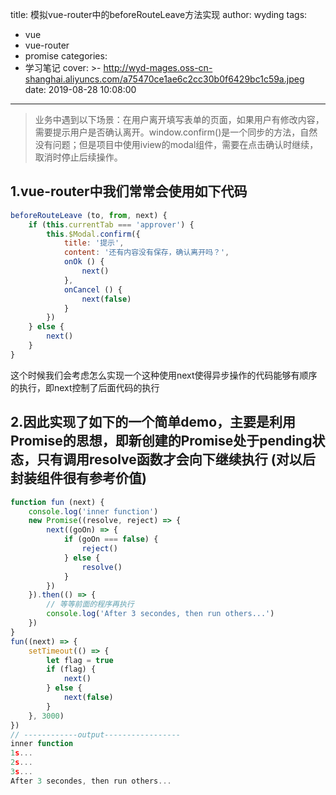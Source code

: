 title: 模拟vue-router中的beforeRouteLeave方法实现
author: wyding
tags:
  - vue
  - vue-router
  - promise
categories:
  - 学习笔记
cover: >-
  http://wyd-mages.oss-cn-shanghai.aliyuncs.com/a75470ce1ae6c2cc30b0f6429bc1c59a.jpeg
date: 2019-08-28 10:08:00
---
> 业务中遇到以下场景：在用户离开填写表单的页面，如果用户有修改内容，需要提示用户是否确认离开。window.confirm()是一个同步的方法，自然没有问题；但是项目中使用iview的modal组件，需要在点击确认时继续，取消时停止后续操作。

<!-- more -->
## 1.vue-router中我们常常会使用如下代码
```js
beforeRouteLeave (to, from, next) {
    if (this.currentTab === 'approver') {
        this.$Modal.confirm({
            title: '提示',
            content: '还有内容没有保存，确认离开吗？',
            onOk () {
                next()
            },
            onCancel () {
                next(false)
            }
        })
    } else {
        next()
    }
}
```
这个时候我们会考虑怎么实现一个这种使用next使得异步操作的代码能够有顺序的执行，即next控制了后面代码的执行


## 2.因此实现了如下的一个简单demo，主要是利用Promise的思想，即新创建的Promise处于pending状态，只有调用resolve函数才会向下继续执行 **(对以后封装组件很有参考价值)**
```js
function fun (next) {
    console.log('inner function')
    new Promise((resolve, reject) => {
        next((goOn) => {
            if (goOn === false) {
                reject()
            } else {
                resolve()
            }
        })
    }).then(() => {
        // 等等前面的程序再执行
        console.log('After 3 secondes, then run others...')
    })
}
fun((next) => {
    setTimeout(() => {
        let flag = true
        if (flag) {
            next()
        } else {
            next(false)
        }
    }, 3000)
})
// ------------output-----------------
inner function
1s...
2s...
3s...
After 3 secondes, then run others...
```